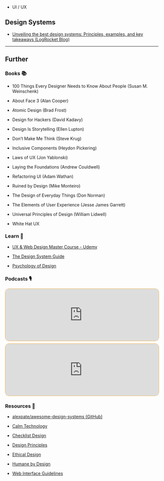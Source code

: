 - UI / UX

## Design Systems

- [Unveiling the best design systems: Principles, examples, and key takeaways (LogRocket Blog)](https://blog.logrocket.com/ux-design/best-design-systems/)
---
## Further

### Books 📚

- 100 Things Every Designer Needs to Know About People (Susan M. Weinschenk)

- About Face 3 (Alan Cooper)

- Atomic Design (Brad Frost)

- Design for Hackers (David Kadavy)

- Design Is Storytelling (Ellen Lupton)

- Don’t Make Me Think (Steve Krug)

- Inclusive Components (Heydon Pickering)

- Laws of UX (Jon Yablonski)

- Laying the Foundations (Andrew Couldwell)

- Refactoring UI (Adam Wathan)

- Ruined by Design (Mike Monteiro)

- The Design of Everyday Things (Don Norman)

- The Elements of User Experience (Jesse James Garrett)

- Universal Principles of Design (William Lidwell)

- White Hat UX
### Learn 🧠

- [UX & Web Design Master Course - Udemy](https://www.udemy.com/course/ux-web-design-master-course-strategy-design-development/)

- [The Design System Guide](https://thedesignsystem.guide/)

- [Psychology of Design](https://growth.design/psychology)
### Podcasts 🎙

<iframe style='margin-bottom: .5rem; display: block; height: 170px; width: 100%; border: 1px solid #edae49; border-radius: .75rem; box-sizing: content-box' src='https://podverse.fm/embed/player?episodeId=_per3x-Yv_' title='Podverse Embed Player' class='pv-embed-player'>Syntax - Design Systems</iframe>

<iframe style='margin-bottom: .5rem; display: block; height: 170px; width: 100%; border: 1px solid #edae49; border-radius: .75rem; box-sizing: content-box' src='https://podverse.fm/embed/player?episodeId=U84TOglo' title='Podverse Embed Player' class='pv-embed-player'>Syntax - Design Foundations for Developers</iframe>

### Resources 🧩

- [alexpate/awesome-design-systems (GitHub)](https://github.com/alexpate/awesome-design-systems)

- [Calm Technology](https://calmtech.com/)

- [Checklist Design](https://www.checklist.design/)

- [Design Principles](https://principles.design/)

- [Ethical Design](https://ind.ie/ethical-design/)

- [Humane by Design](https://humanebydesign.com/)

- [Web Interface Guidelines](https://interfaces.rauno.me/)
